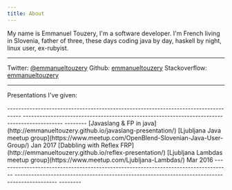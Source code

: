 ```yaml
---
title: About
---
```


My name is Emmanuel Touzery, I'm a software developer.
I'm French living in Slovenia, father of three, these days coding java by day,
haskell by night, linux user, ex-rubyist.

-------------   -----------------------------------------------------------
Twitter:        [\@emmanueltouzery](https://www.twitter.com/emmanueltouzery)
Github:         [emmanueltouzery](https://www.github.com/emmanueltouzery)
Stackoverflow:  [emmanueltouzery](http://stackoverflow.com/users/516188/emmanuel-touzery)
--------------  ------------------------------------------------------------

Presentations I've given:

<div class="withborder">
-----------------------------------------------------------------------------------   --------------------------------------------------------------------------------------------    --------
[Javaslang & FP in java](http://emmanueltouzery.github.io/javaslang-presentation/)    [Ljubljana Java meetup group](https://www.meetup.com/OpenBlend-Slovenian-Java-User-Group/)      Jan 2017
[Dabbling with Reflex FRP](http://emmanueltouzery.github.io/reflex-presentation/)     [Ljubljana Lambdas meetup group](https://www.meetup.com/Ljubljana-Lambdas/)                     Mar 2016
-----------------------------------------------------------------------------------   ---------------------------------------------------------------------------------------------   --------
</div>
